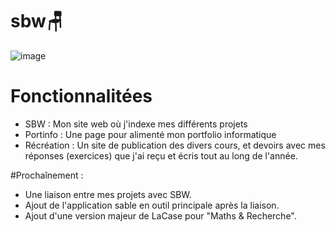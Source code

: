 # sbw🪑
![image](https://github.com/benstitousofiane/sbw/assets/129552238/ca4ff8a4-bc3d-4dad-82eb-da9ca17fed46)

# Fonctionnalitées
- SBW : Mon site web où j'indexe mes différents projets
- Portinfo : Une page pour alimenté mon portfolio informatique
- Récréation : Un site de publication des divers cours, et devoirs avec mes réponses (exercices) que j'ai reçu et écris tout au long de l'année.

#Prochaînement :
- Une liaison entre mes projets avec SBW.
- Ajout de l'application sable en outil principale après la liaison.
- Ajout d'une version majeur de LaCase pour "Maths & Recherche".
